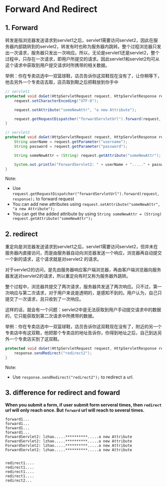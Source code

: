 # Forward And Redirect

## 1. Forward

转发是指浏览器发送请求到servlet1之后，servlet1需要访问servlet2，因此在服务器内部跳转到的servlet2，转发有时也称为服务器内跳转。整个过程浏览器只发出一次请求，服务器只发出一次响应。所以，无论是servlet1还是servlet2，整个过程中，只存在一次请求，即用户所提交的请求。因此servlet1和servlet2均可从这个请求中获取到用户提交请求时所携带的相关数据。

举例：你在专卖店选中一双篮球鞋，店员告诉你这双鞋现在没有了，让你稍等下，他去另外一个专卖店去取，店员取到鞋之后把鞋放到你手中

```java
// servlet1
protected void doGet(HttpServletRequest request, HttpServletResponse response) throws ServletException, IOException {
    request.setCharacterEncoding("UTF-8");

    request.setAttribute("someNewAttr", "a new Attribute");

    request.getRequestDispatcher("forwardServletUrl").forward(request, response);
}

// servlet2
protected void doGet(HttpServletRequest request, HttpServletResponse response) throws ServletException, IOException {
    String userName = request.getParameter("username");
    String password = request.getParameter("password");

    String someNewAttr = (String) request.getAttribute("someNewAttr");

    System.out.println("ForwardServlet2: " + userName + "....." + password + "....." + someNewAttr);
}
```

Note:

-   Use `request.getRequestDispatcher("forwardServletUrl").forward(request, response);` to forward request
-   You can add new attributes using `request.setAttribute("someNewAttr", "a new Attribute");`
-   You can get the added attribute by using `String someNewAttr = (String) request.getAttribute("someNewAttr");`



## 2. redirect

重定向是浏览器发送请求到servlet1之后，servlet1需要访问servlet2，但并未在服务器内直接访问，而是由服务器自动向浏览器发送一个响应，浏览器再自动提交一个新的请求，这个请求就是对servlet2 的请求。

对于servlet2的访问，是先由服务器响应客户端浏览器，再由客户端浏览器向服务器发送对servlet2的请求，所以重定向有时又称为服务器外跳转。

整个过程中，浏览器共提交了两次请求，服务器共发送了两次响应。只不过，第一次响应与第二次请求，对于用户来说是透明的，是感知不到的。用户认为，自己只提交了一次请求，且只收到了一次响应。

这样的话，就会有一个问题：servlet2中是无法获取到用户手动提交请求中的数据的，它只能获取到第二次请求中所携带的数据。

举例：你在专卖店选中一双篮球鞋，店员告诉你这双鞋现在没有了，附近的另一个专卖店中有这双鞋，他把那个专卖店的地址告诉你，你得到地址之后，自己到达另外一个专卖店买到了这双鞋。

```java
protected void doGet(HttpServletRequest request, HttpServletResponse response) throws ServletException, IOException {
    response.sendRedirect("redirect2");
}
```

Note:

-   Use `response.sendRedirect("redirect2");` to redirect a url.


## 3. difference for redirect and foward

**When you submit a form, if user submit form serveral times, then `redirect` url will only reach once. But `forward` url will reach to several times.**

```console
forward1...
forward1...
forward1...
forward1...
ForwardServlet2: lzhao.....**********.....a new Attribute
ForwardServlet2: lzhao.....**********.....a new Attribute
ForwardServlet2: lzhao.....**********.....a new Attribute
ForwardServlet2: lzhao.....**********.....a new Attribute


redirect1....
redirect1....
redirect1....
redirect1....
redirect2...
```